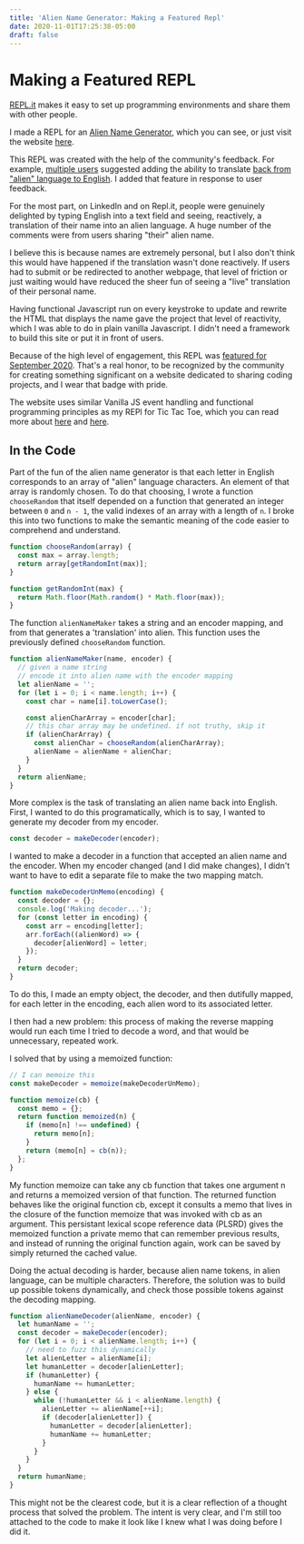 ```yaml
---
title: 'Alien Name Generator: Making a Featured Repl'
date: 2020-11-01T17:25:38-05:00
draft: false
---
```


# Making a Featured REPL

[REPL.it](https://repl.it/) makes it easy to set up programming environments and share them with other people.

I made a REPL for an [Alien Name Generator](https://repl.it/@JoshuaSkootsky/Reactive-Alien-Name-Generator), which you can see, or just visit the website [here](https://Reactive-Alien-Name-Generator.joshuaskootsky.repl.co).

This REPL was created with the help of the community's feedback. For example, [multiple users](https://repl.it/talk/share/This-is-amazing-You-know-what-would-be/55665/289901) suggested adding the ability to translate [back from "alien" language to English](https://repl.it/talk/share/Screen-Shot-2020-10-01-at-41619-PM/55665/288848). I added that feature in response to user feedback.

For the most part, on LinkedIn and on Repl.it, people were genuinely delighted by typing English into a text field and seeing, reactively, a translation of their name into an alien language. A huge number of the comments were from users sharing "their" alien name.

I believe this is because names are extremely personal, but I also don't think this would have happened if the translation wasn't done reactively. If users had to submit or be redirected to another webpage, that level of friction or just waiting would have reduced the sheer fun of seeing a "live" translation of their personal name.

Having functional Javascript run on every keystroke to update and rewrite the HTML that displays the name gave the project that level of reactivity, which I was able to do in plain vanilla Javascript. I didn't need a framework to build this site or put it in front of users.

Because of the high level of engagement, this REPL was [featured for September 2020](https://repl.it/talk/announcements/Monthly-Repls-September-2020/57347). That's a real honor, to be recognized by the community for creating something significant on a website dedicated to sharing coding projects, and I wear that badge with pride.

The website uses similar Vanilla JS event handling and functional programming principles as my REPl for Tic Tac Toe, which you can read more about [here](https://www.joshuaskootsky.com/posts/tic-tac-toe/) and [here](https://www.joshuaskootsky.com/posts/tic-tac-toe-memoized).

## In the Code

Part of the fun of the alien name generator is that each letter in English corresponds to an array of "alien" language characters. An element of that array is randomly chosen. To do that choosing, I wrote a function `chooseRandom` that itself depended on a function that generated an integer between `0` and `n - 1`, the valid indexes of an array with a length of `n`. I broke this into two functions to make the semantic meaning of the code easier to comprehend and understand.

```javascript
function chooseRandom(array) {
  const max = array.length;
  return array[getRandomInt(max)];
}

function getRandomInt(max) {
  return Math.floor(Math.random() * Math.floor(max));
}
```

The function `alienNameMaker` takes a string and an encoder mapping, and from that generates a 'translation' into alien. This function uses the previously defined `chooseRandom` function.

```javascript
function alienNameMaker(name, encoder) {
  // given a name string
  // encode it into alien name with the encoder mapping
  let alienName = '';
  for (let i = 0; i < name.length; i++) {
    const char = name[i].toLowerCase();

    const alienCharArray = encoder[char];
    // this char array may be undefined. if not truthy, skip it
    if (alienCharArray) {
      const alienChar = chooseRandom(alienCharArray);
      alienName = alienName + alienChar;
    }
  }
  return alienName;
}
```

More complex is the task of translating an alien name back into English. First, I wanted to do this programatically, which is to say, I wanted to generate my decoder from my encoder.

```javascript
const decoder = makeDecoder(encoder);
```

I wanted to make a decoder in a function that accepted an alien name and the encoder. When my encoder changed (and I did make changes), I didn't want to have to edit a separate file to make the two mapping match.

```javascript
function makeDecoderUnMemo(encoding) {
  const decoder = {};
  console.log('Making decoder...');
  for (const letter in encoding) {
    const arr = encoding[letter];
    arr.forEach((alienWord) => {
      decoder[alienWord] = letter;
    });
  }
  return decoder;
}
```

To do this, I made an empty object, the decoder, and then dutifully mapped, for each letter in the encoding, each alien word to its associated letter.

I then had a new problem: this process of making the reverse mapping would run each time I tried to decode a word, and that would be unnecessary, repeated work.

I solved that by using a memoized function:

```javascript
// I can memoize this
const makeDecoder = memoize(makeDecoderUnMemo);

function memoize(cb) {
  const memo = {};
  return function memoized(n) {
    if (memo[n] !== undefined) {
      return memo[n];
    }
    return (memo[n] = cb(n));
  };
}
```

My function memoize can take any cb function that takes one argument n and returns a memoized version of that function. The returned function behaves like the original function cb, except it consults a memo that lives in the closure of the function memoize that was invoked with cb as an argument. This persistant lexical scope reference data (PLSRD) gives the memoized function a private memo that can remember previous results, and instead of running the original function again, work can be saved by simply returned the cached value.

Doing the actual decoding is harder, because alien name tokens, in alien language, can be multiple characters. Therefore, the solution was to build up possible tokens dynamically, and check those possible tokens against the decoding mapping.

```javascript
function alienNameDecoder(alienName, encoder) {
  let humanName = '';
  const decoder = makeDecoder(encoder);
  for (let i = 0; i < alienName.length; i++) {
    // need to fuzz this dynamically
    let alienLetter = alienName[i];
    let humanLetter = decoder[alienLetter];
    if (humanLetter) {
      humanName += humanLetter;
    } else {
      while (!humanLetter && i < alienName.length) {
        alienLetter += alienName[++i];
        if (decoder[alienLetter]) {
          humanLetter = decoder[alienLetter];
          humanName += humanLetter;
        }
      }
    }
  }
  return humanName;
}
```

This might not be the clearest code, but it is a clear reflection of a thought process that solved the problem. The intent is very clear, and I'm still too attached to the code to make it look like I knew what I was doing before I did it.
